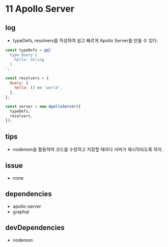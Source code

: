 # 11 Apollo Server

## log

- typeDefs, resolvers를 작성하여 쉽고 빠르게 Apollo Server를 만들 수 있다.

```js
const typeDefs = gql`
  type Query {
    hello: String
  }
`;

const resolvers = {
  Query: {
    hello: () => 'world',
  },
};

const server = new ApolloServer({
  typeDefs,
  resolvers,
});
```

## tips

- nodemon을 활용하여 코드를 수정하고 저장할 때마다 서버가 재시작되도록 하자.

## issue

- none

## dependencies

- apollo-server
- graphql

## devDependencies

- nodemon
